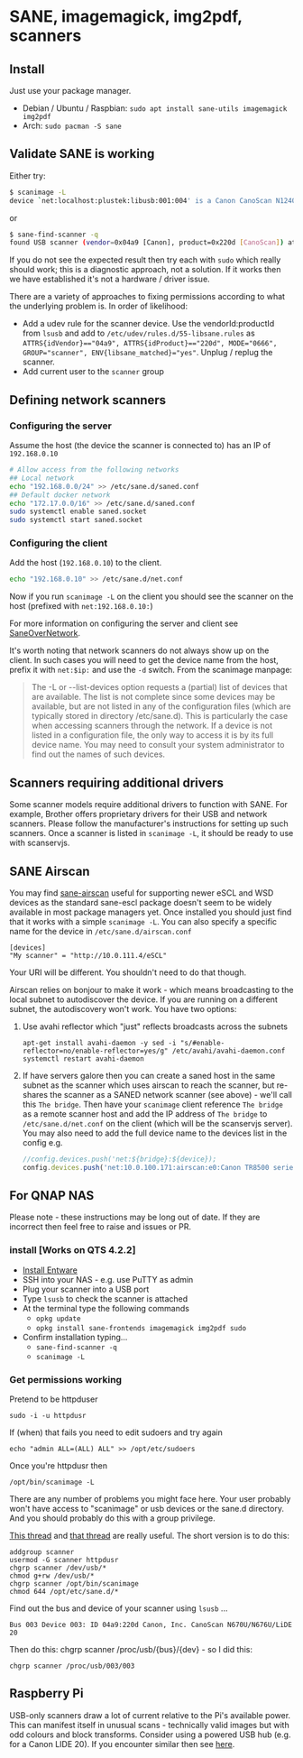 # SANE, imagemagick, img2pdf, scanners

## Install

Just use your package manager.

  * Debian / Ubuntu / Raspbian: `sudo apt install sane-utils imagemagick img2pdf`
  * Arch: `sudo pacman -S sane`

## Validate SANE is working

Either try:

```sh
$ scanimage -L
device `net:localhost:plustek:libusb:001:004' is a Canon CanoScan N1240U/LiDE30 flatbed scanner
```

or

```sh
$ sane-find-scanner -q
found USB scanner (vendor=0x04a9 [Canon], product=0x220d [CanoScan]) at libusb:003:005
```

If you do not see the expected result then try each with `sudo` which really
should work; this is a diagnostic approach, not a solution. If it works then we
have established it's not a hardware / driver issue.

There are a variety of approaches to fixing permissions according to what the
underlying problem is. In order of likelihood: 

  * Add a udev rule for the scanner device. Use the vendorId:productId from 
    `lsusb` and add to `/etc/udev/rules.d/55-libsane.rules` as
    `ATTRS{idVendor}=="04a9", ATTRS{idProduct}=="220d", MODE="0666", GROUP="scanner", ENV{libsane_matched}="yes"`.
    Unplug / replug the scanner.
  * Add current user to the `scanner` group

## Defining network scanners

### Configuring the server

Assume the host (the device the scanner is connected to) has an IP of
`192.168.0.10`

```sh
# Allow access from the following networks
## Local network
echo "192.168.0.0/24" >> /etc/sane.d/saned.conf
## Default docker network
echo "172.17.0.0/16" >> /etc/sane.d/saned.conf
sudo systemctl enable saned.socket
sudo systemctl start saned.socket
```

### Configuring the client

Add the host (`192.168.0.10`) to the client.

```sh
echo "192.168.0.10" >> /etc/sane.d/net.conf
```

Now if you run `scanimage -L` on the client you should see the scanner on the
host (prefixed with `net:192.168.0.10:`)

For more information on configuring the server and client see
[SaneOverNetwork](https://wiki.debian.org/SaneOverNetwork#Server_Configuration).

It's worth noting that network scanners do not always show up on the client. In
such cases you will need to get the device name from the host, prefix it with
`net:$ip:` and use the `-d` switch. From the scanimage manpage:

> The -L or --list-devices option requests a (partial) list of devices that are
> available. The list is not complete since some devices may be available, but
> are not listed in any of the configuration files (which are typically stored
> in directory /etc/sane.d). This is particularly the case when accessing
> scanners through the network. If a device is not listed in a configuration
> file, the only way to access it is by its full device name. You may need to
> consult your system administrator to find out the names of such devices.

## Scanners requiring additional drivers

Some scanner models require additional drivers to function with SANE. For
example, Brother offers proprietary drivers for their USB and network scanners.
Please follow the manufacturer's instructions for setting up such scanners.
Once a scanner is listed in `scanimage -L`, it should be ready to use with
scanservjs.

## SANE Airscan

You may find [sane-airscan](https://github.com/alexpevzner/sane-airscan) useful
for supporting newer eSCL and WSD devices as the standard sane-escl package
doesn't seem to be widely available in most package managers yet. Once installed
you should just find that it works with a simple `scanimage -L`. You can also
specify a specific name for the device in `/etc/sane.d/airscan.conf`

```console
[devices]
"My scanner" = "http://10.0.111.4/eSCL"
```

Your URI will be different. You shouldn't need to do that though.

Airscan relies on bonjour to make it work - which means broadcasting to the
local subnet to autodiscover the device. If you are running on a different
subnet, the autodiscovery won't work. You have two options:

1. Use avahi reflector which "just" reflects broadcasts across the subnets
   ```
   apt-get install avahi-daemon -y sed -i "s/#enable-reflector=no/enable-reflector=yes/g" /etc/avahi/avahi-daemon.conf
   systemctl restart avahi-daemon
   ```
2. If have servers galore then you can create a saned host in the same subnet as
   the scanner which uses airscan to reach the scanner, but re-shares the
   scanner as a SANED network scanner (see above) - we'll call this
   `The bridge`. Then have your `scanimage` client reference `The bridge` as a
   remote scanner host and add the IP address of `The bridge` to
   `/etc/sane.d/net.conf` on the client (which will be the scanservjs server).
   You may also need to add the full device name to the devices list in the
   config e.g.
   ```javascript
   //config.devices.push('net:${bridge}:${device});
   config.devices.push('net:10.0.100.171:airscan:e0:Canon TR8500 series-5);
   ```

## For QNAP NAS

Please note - these instructions may be long out of date. If they are incorrect
then feel free to raise and issues or PR.

### install [Works on QTS 4.2.2]

 * [Install Entware](basics.md)
 * SSH into your NAS - e.g. use PuTTY as admin
 * Plug your scanner into a USB port
 * Type `lsusb` to check the scanner is attached
 * At the terminal type the following commands
    * `opkg update`
    * `opkg install sane-frontends imagemagick img2pdf sudo`
 * Confirm installation typing...
    * `sane-find-scanner -q`
    * `scanimage -L`

### Get permissions working

Pretend to be httpduser
```
sudo -i -u httpdusr
```

If (when) that fails you need to edit sudoers and try again

```
echo "admin ALL=(ALL) ALL" >> /opt/etc/sudoers
```

Once you're httpdusr then
```
/opt/bin/scanimage -L
```

There are any number of problems you might face here. Your user probably won't
have access to "scanimage" or usb devices or the sane.d directory. And you
should probably do this with a group privilege.

[This thread](https://wiki.archlinux.org/index.php/SANE) and 
[that thread](https://bugs.launchpad.net/ubuntu/+source/sane-backends/+bug/270185/comments/3)
are really useful. The short version is to do this:

```
addgroup scanner
usermod -G scanner httpdusr
chgrp scanner /dev/usb/*
chmod g+rw /dev/usb/*
chgrp scanner /opt/bin/scanimage
chmod 644 /opt/etc/sane.d/*
```

Find out the bus and device of your scanner using `lsusb` ...
```
Bus 003 Device 003: ID 04a9:220d Canon, Inc. CanoScan N670U/N676U/LiDE 20
```
Then do this: chgrp scanner /proc/usb/{bus}/{dev} - so I did this:
```
chgrp scanner /proc/usb/003/003
```

## Raspberry Pi

USB-only scanners draw a lot of current relative to the Pi's available power.
This can manifest itself in unusual scans - technically valid images but with
odd colours and block transforms. Consider using a powered USB hub (e.g. for a
Canon LIDE 20). If you encounter similar then see
[here](https://www.raspberrypi.org/forums/viewtopic.php?f=28&t=53832).
